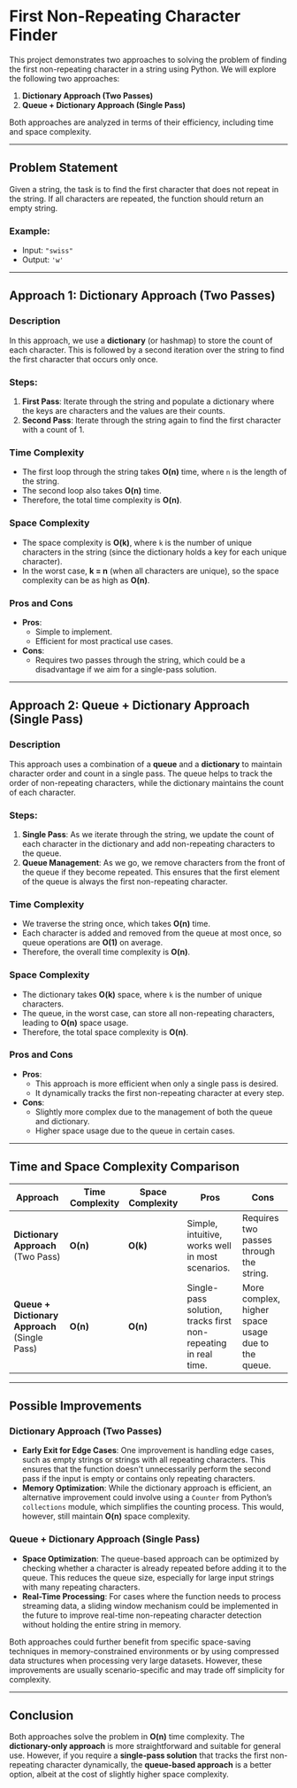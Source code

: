 # First Non-Repeating Character Finder

This project demonstrates two approaches to solving the problem of finding the first non-repeating character in a string using Python. We will explore the following two approaches:

1. **Dictionary Approach (Two Passes)**
2. **Queue + Dictionary Approach (Single Pass)**

Both approaches are analyzed in terms of their efficiency, including time and space complexity.

---

## Problem Statement

Given a string, the task is to find the first character that does not repeat in the string. If all characters are repeated, the function should return an empty string.

### Example:
- Input: `"swiss"`
- Output: `'w'`

---

## Approach 1: Dictionary Approach (Two Passes)

### Description

In this approach, we use a **dictionary** (or hashmap) to store the count of each character. This is followed by a second iteration over the string to find the first character that occurs only once.

### Steps:

1. **First Pass**: Iterate through the string and populate a dictionary where the keys are characters and the values are their counts.
2. **Second Pass**: Iterate through the string again to find the first character with a count of 1.

### Time Complexity

- The first loop through the string takes **O(n)** time, where `n` is the length of the string.
- The second loop also takes **O(n)** time.
- Therefore, the total time complexity is **O(n)**.

### Space Complexity

- The space complexity is **O(k)**, where `k` is the number of unique characters in the string (since the dictionary holds a key for each unique character).
- In the worst case, **k = n** (when all characters are unique), so the space complexity can be as high as **O(n)**.

### Pros and Cons

- **Pros**: 
  - Simple to implement.
  - Efficient for most practical use cases.
- **Cons**: 
  - Requires two passes through the string, which could be a disadvantage if we aim for a single-pass solution.

---

## Approach 2: Queue + Dictionary Approach (Single Pass)

### Description

This approach uses a combination of a **queue** and a **dictionary** to maintain character order and count in a single pass. The queue helps to track the order of non-repeating characters, while the dictionary maintains the count of each character.

### Steps:

1. **Single Pass**: As we iterate through the string, we update the count of each character in the dictionary and add non-repeating characters to the queue.
2. **Queue Management**: As we go, we remove characters from the front of the queue if they become repeated. This ensures that the first element of the queue is always the first non-repeating character.

### Time Complexity

- We traverse the string once, which takes **O(n)** time.
- Each character is added and removed from the queue at most once, so queue operations are **O(1)** on average.
- Therefore, the overall time complexity is **O(n)**.

### Space Complexity

- The dictionary takes **O(k)** space, where `k` is the number of unique characters.
- The queue, in the worst case, can store all non-repeating characters, leading to **O(n)** space usage.
- Therefore, the total space complexity is **O(n)**.

### Pros and Cons

- **Pros**: 
  - This approach is more efficient when only a single pass is desired.
  - It dynamically tracks the first non-repeating character at every step.
- **Cons**: 
  - Slightly more complex due to the management of both the queue and dictionary.
  - Higher space usage due to the queue in certain cases.

---

## Time and Space Complexity Comparison

| Approach                     | Time Complexity | Space Complexity | Pros                                                    | Cons                                                    |
|-------------------------------|-----------------|------------------|---------------------------------------------------------|---------------------------------------------------------|
| **Dictionary Approach** (Two Pass)| **O(n)**        | **O(k)**          | Simple, intuitive, works well in most scenarios.         | Requires two passes through the string.                 |
| **Queue + Dictionary Approach** (Single Pass)| **O(n)**| **O(n)** | Single-pass solution, tracks first non-repeating in real time.| More complex, higher space usage due to the queue.      |

---
## Possible Improvements

### Dictionary Approach (Two Passes)

- **Early Exit for Edge Cases**: One improvement is handling edge cases, such as empty strings or strings with all repeating characters. This ensures that the function doesn't unnecessarily perform the second pass if the input is empty or contains only repeating characters.
- **Memory Optimization**: While the dictionary approach is efficient, an alternative improvement could involve using a `Counter` from Python’s `collections` module, which simplifies the counting process. This would, however, still maintain **O(n)** space complexity.

### Queue + Dictionary Approach (Single Pass)

- **Space Optimization**: The queue-based approach can be optimized by checking whether a character is already repeated before adding it to the queue. This reduces the queue size, especially for large input strings with many repeating characters.
- **Real-Time Processing**: For cases where the function needs to process streaming data, a sliding window mechanism could be implemented in the future to improve real-time non-repeating character detection without holding the entire string in memory.

Both approaches could further benefit from specific space-saving techniques in memory-constrained environments or by using compressed data structures when processing very large datasets. However, these improvements are usually scenario-specific and may trade off simplicity for complexity.

---


## Conclusion

Both approaches solve the problem in **O(n)** time complexity. The **dictionary-only approach** is more straightforward and suitable for general use. However, if you require a **single-pass solution** that tracks the first non-repeating character dynamically, the **queue-based approach** is a better option, albeit at the cost of slightly higher space complexity.


